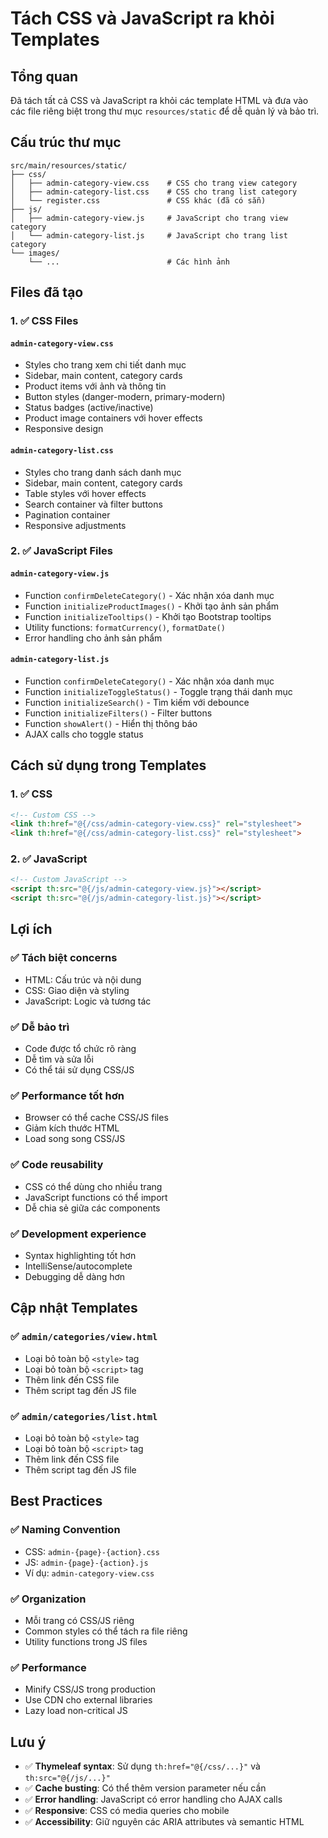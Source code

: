 # Tách CSS và JavaScript ra khỏi Templates

## Tổng quan

Đã tách tất cả CSS và JavaScript ra khỏi các template HTML và đưa vào các file riêng biệt trong thư mục `resources/static` để dễ quản lý và bảo trì.

## Cấu trúc thư mục

```
src/main/resources/static/
├── css/
│   ├── admin-category-view.css    # CSS cho trang view category
│   ├── admin-category-list.css    # CSS cho trang list category
│   └── register.css               # CSS khác (đã có sẵn)
├── js/
│   ├── admin-category-view.js     # JavaScript cho trang view category
│   └── admin-category-list.js     # JavaScript cho trang list category
└── images/
    └── ...                        # Các hình ảnh
```

## Files đã tạo

### 1. ✅ CSS Files

#### `admin-category-view.css`
- Styles cho trang xem chi tiết danh mục
- Sidebar, main content, category cards
- Product items với ảnh và thông tin
- Button styles (danger-modern, primary-modern)
- Status badges (active/inactive)
- Product image containers với hover effects
- Responsive design

#### `admin-category-list.css`
- Styles cho trang danh sách danh mục
- Sidebar, main content, category cards
- Table styles với hover effects
- Search container và filter buttons
- Pagination container
- Responsive adjustments

### 2. ✅ JavaScript Files

#### `admin-category-view.js`
- Function `confirmDeleteCategory()` - Xác nhận xóa danh mục
- Function `initializeProductImages()` - Khởi tạo ảnh sản phẩm
- Function `initializeTooltips()` - Khởi tạo Bootstrap tooltips
- Utility functions: `formatCurrency()`, `formatDate()`
- Error handling cho ảnh sản phẩm

#### `admin-category-list.js`
- Function `confirmDeleteCategory()` - Xác nhận xóa danh mục
- Function `initializeToggleStatus()` - Toggle trạng thái danh mục
- Function `initializeSearch()` - Tìm kiếm với debounce
- Function `initializeFilters()` - Filter buttons
- Function `showAlert()` - Hiển thị thông báo
- AJAX calls cho toggle status

## Cách sử dụng trong Templates

### 1. ✅ CSS
```html
<!-- Custom CSS -->
<link th:href="@{/css/admin-category-view.css}" rel="stylesheet">
<link th:href="@{/css/admin-category-list.css}" rel="stylesheet">
```

### 2. ✅ JavaScript
```html
<!-- Custom JavaScript -->
<script th:src="@{/js/admin-category-view.js}"></script>
<script th:src="@{/js/admin-category-list.js}"></script>
```

## Lợi ích

### ✅ **Tách biệt concerns**
- HTML: Cấu trúc và nội dung
- CSS: Giao diện và styling
- JavaScript: Logic và tương tác

### ✅ **Dễ bảo trì**
- Code được tổ chức rõ ràng
- Dễ tìm và sửa lỗi
- Có thể tái sử dụng CSS/JS

### ✅ **Performance tốt hơn**
- Browser có thể cache CSS/JS files
- Giảm kích thước HTML
- Load song song CSS/JS

### ✅ **Code reusability**
- CSS có thể dùng cho nhiều trang
- JavaScript functions có thể import
- Dễ chia sẻ giữa các components

### ✅ **Development experience**
- Syntax highlighting tốt hơn
- IntelliSense/autocomplete
- Debugging dễ dàng hơn

## Cập nhật Templates

### ✅ `admin/categories/view.html`
- Loại bỏ toàn bộ `<style>` tag
- Loại bỏ toàn bộ `<script>` tag
- Thêm link đến CSS file
- Thêm script tag đến JS file

### ✅ `admin/categories/list.html`
- Loại bỏ toàn bộ `<style>` tag
- Loại bỏ toàn bộ `<script>` tag
- Thêm link đến CSS file
- Thêm script tag đến JS file

## Best Practices

### ✅ **Naming Convention**
- CSS: `admin-{page}-{action}.css`
- JS: `admin-{page}-{action}.js`
- Ví dụ: `admin-category-view.css`

### ✅ **Organization**
- Mỗi trang có CSS/JS riêng
- Common styles có thể tách ra file riêng
- Utility functions trong JS files

### ✅ **Performance**
- Minify CSS/JS trong production
- Use CDN cho external libraries
- Lazy load non-critical JS

## Lưu ý

- ✅ **Thymeleaf syntax**: Sử dụng `th:href="@{/css/...}"` và `th:src="@{/js/...}"`
- ✅ **Cache busting**: Có thể thêm version parameter nếu cần
- ✅ **Error handling**: JavaScript có error handling cho AJAX calls
- ✅ **Responsive**: CSS có media queries cho mobile
- ✅ **Accessibility**: Giữ nguyên các ARIA attributes và semantic HTML

